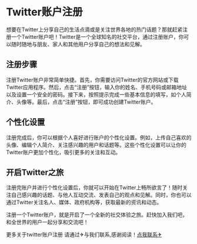 # Twitter账户注册

想要在Twitter上分享自己的生活点滴或是关注世界各地的热门话题？那就赶紧注册一个Twitter账户吧！Twitter是一个全球知名的社交平台，通过注册账户，你可以随时随地与朋友、家人和其他用户分享自己的想法和见解。

## 注册步骤

注册Twitter账户非常简单快捷。首先，你需要访问Twitter的官方网站或下载Twitter应用程序。然后，点击“注册”按钮，输入你的姓名、手机号码或邮箱地址以及设置一个安全的密码。接下来，按照提示完成一些基本信息的填写，如个人简介、头像等。最后，点击“注册”按钮，即可成功创建Twitter账户。

## 个性化设置

注册完成后，你可以根据个人喜好进行账户的个性化设置。例如，上传自己喜欢的头像、编辑个人简介、关注感兴趣的用户和话题等。这些个性化设置可以让你的Twitter账户更加个性化，吸引更多的关注和互动。

## 开启Twitter之旅

注册完账户并进行个性化设置后，你就可以开始在Twitter上畅所欲言了！随时关注自己感兴趣的话题、与他人互动交流、发表自己的观点和见解。同时，你也可以通过Twitter关注名人、媒体、政府机构等，获取最新的资讯和动态。

注册一个Twitter账户，就是开启了一个全新的社交体验之旅。赶快加入我们吧，和全世界的用户一起分享和交流吧！

更多关于twitter账户注册 请通过✈与我们联系,感谢阅读！[点我联系✈](https://pro.G208.com)